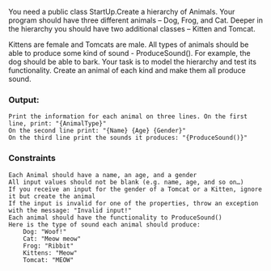 You need a public class StartUp.Create a hierarchy of Animals. Your program should have three different animals – Dog, Frog, and Cat. Deeper in the hierarchy you should have two additional classes – Kitten and Tomcat.

Kittens are female and Tomcats are male. All types of animals should be able to produce some kind of sound - ProduceSound().
For example, the dog should be able to bark. Your task is to model the hierarchy and test its functionality. Create an animal of each kind and make them all produce sound.

### Output:

	Print the information for each animal on three lines. On the first line, print: "{AnimalType}"
	On the second line print: "{Name} {Age} {Gender}"
	On the third line print the sounds it produces: "{ProduceSound()}"

### Constraints

	Each Animal should have a name, an age, and a gender
	All input values should not be blank (e.g. name, age, and so on…)
	If you receive an input for the gender of a Tomcat or a Kitten, ignore it but create the animal
	If the input is invalid for one of the properties, throw an exception with the message: "Invalid input!"
	Each animal should have the functionality to ProduceSound()
	Here is the type of sound each animal should produce:
		Dog: "Woof!"
		Cat: "Meow meow"
		Frog: "Ribbit"
		Kittens: "Meow"
		Tomcat: "MEOW"
